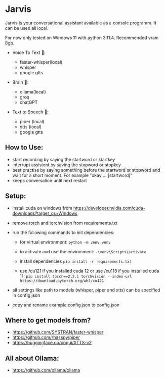 # Jarvis

Jarvis is your conversational assistant available as a console programm. It can be used all local.

For now only tested on Windows 11 with python 3.11.4. Recommended vram 8gb.

- Voice To Text 📝:

  - faster-whisper(local)
  - whisper
  - google gtts

- Brain 🧠:

  - ollama(local)
  - groq
  - chatGPT

- Text to Speech 💬:

  - piper (local)
  - xtts (local)
  - google gtts

## How to Use:

- start recording by saying the startword or startkey
- interrupt assistent by saving the stopword or stopkey
- best practise by saying something before the startword or stopword and wait for a short moment. For example "okay ... [startword]"
- keeps conversation until next restart

## Setup:

- install cuda on windows from https://developer.nvidia.com/cuda-downloads?target_os=Windows
- remove torch and torchvision from requirements.txt
- run the following commands to init dependencies:

  - for virtual environment: `python -m venv venv`

  - to activate and use the environment: `.\venv\Scripts\activate`

  - install dependencies `pip install -r requirements.txt`

  - use /cu121 if you installed cuda 12 or use /cu118 if you installed cuda 11:
    `pip install torch==2.2.1 torchvision --index-url 
https://download.pytorch.org/whl/cu121`

- all settings like path to models (whisper, piper and xtts) can be specified in config.json

- copy and rename example.config.json to config.json

## Where to get models from?

- https://github.com/SYSTRAN/faster-whisper
- https://github.com/rhasspy/piper
- https://huggingface.co/coqui/XTTS-v2

## All about Ollama:

- https://github.com/ollama/ollama
